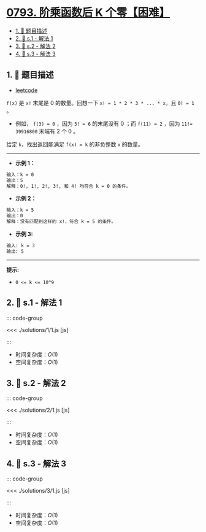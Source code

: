 # [0793. 阶乘函数后 K 个零【困难】](https://github.com/tnotesjs/TNotes.leetcode/tree/main/notes/0793.%20%E9%98%B6%E4%B9%98%E5%87%BD%E6%95%B0%E5%90%8E%20K%20%E4%B8%AA%E9%9B%B6%E3%80%90%E5%9B%B0%E9%9A%BE%E3%80%91)

<!-- region:toc -->

- [1. 📝 题目描述](#1--题目描述)
- [2. 🎯 s.1 - 解法 1](#2--s1---解法-1)
- [3. 🎯 s.2 - 解法 2](#3--s2---解法-2)
- [4. 🎯 s.3 - 解法 3](#4--s3---解法-3)

<!-- endregion:toc -->

## 1. 📝 题目描述

- [leetcode](https://leetcode.cn/problems/preimage-size-of-factorial-zeroes-function/)

`f(x)` 是 `x!` 末尾是 0 的数量。回想一下 `x! = 1 * 2 * 3 * ... * x`，且 `0! = 1` 。

- 例如， `f(3) = 0` ，因为 `3! = 6` 的末尾没有 0 ；而 `f(11) = 2` ，因为 `11!= 39916800` 末端有 2 个 0 。

给定 `k`，找出返回能满足 `f(x) = k` 的非负整数 `x` 的数量。

---

- **示例 1：**

```txt
输入：k = 0
输出：5
解释：0!, 1!, 2!, 3!, 和 4! 均符合 k = 0 的条件。
```

- **示例 2：**

```txt
输入：k = 5
输出：0
解释：没有匹配到这样的 x!，符合 k = 5 的条件。
```

- **示例 3:**

```txt
输入: k = 3
输出: 5
```

---

**提示:**

- `0 <= k <= 10^9`

## 2. 🎯 s.1 - 解法 1

::: code-group

<<< ./solutions/1/1.js [js]

:::

- 时间复杂度：$O(1)$
- 空间复杂度：$O(1)$

## 3. 🎯 s.2 - 解法 2

::: code-group

<<< ./solutions/2/1.js [js]

:::

- 时间复杂度：$O(1)$
- 空间复杂度：$O(1)$

## 4. 🎯 s.3 - 解法 3

::: code-group

<<< ./solutions/3/1.js [js]

:::

- 时间复杂度：$O(1)$
- 空间复杂度：$O(1)$
